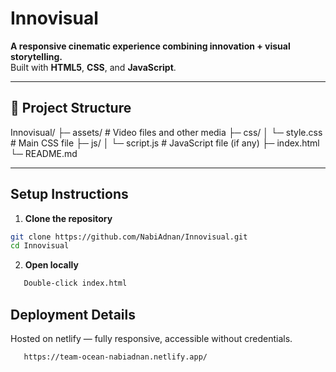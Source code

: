 # Innovisual

**A responsive cinematic experience combining innovation + visual storytelling.**  
Built with **HTML5**, **CSS**, and **JavaScript**.

---

## 📂 Project Structure

Innovisual/
├─ assets/ # Video files and other media
├─ css/
│ └─ style.css # Main CSS file
├─ js/
│ └─ script.js # JavaScript file (if any)
├─ index.html
└─ README.md


---

##  Setup Instructions

1. **Clone the repository**
```bash
git clone https://github.com/NabiAdnan/Innovisual.git
cd Innovisual
```
2. **Open locally**
```bash
   Double-click index.html
```
## Deployment Details
Hosted on netlify — fully responsive, accessible without credentials.
```bash
   https://team-ocean-nabiadnan.netlify.app/
```

